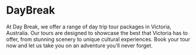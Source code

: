 # DayBreak
At Day Break, we offer a range of day trip tour packages in Victoria, Australia. Our tours are designed to showcase the best that Victoria has to offer, from stunning scenery to unique cultural experiences.     Book your tour now and let us take you on an adventure you'll never forget.
